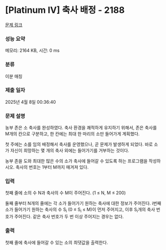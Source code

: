 # [Platinum IV] 축사 배정 - 2188 

[문제 링크](https://www.acmicpc.net/problem/2188) 

### 성능 요약

메모리: 2164 KB, 시간: 0 ms

### 분류

이분 매칭

### 제출 일자

2025년 4월 8일 00:36:40

### 문제 설명

<p>농부 존은 소 축사를 완성하였다. 축사 환경을 쾌적하게 유지하기 위해서, 존은 축사를 M개의 칸으로 구분하고, 한 칸에는 최대 한 마리의 소만 들어가게 계획했다.</p>

<p>첫 주에는 소를 임의 배정해서 축사를 운영했으나, 곧 문제가 발생하게 되었다. 바로 소가 자신이 희망하는 몇 개의 축사 외에는 들어가기를 거부하는 것이다.</p>

<p>농부 존을 도와 최대한 많은 수의 소가 축사에 들어갈 수 있도록 하는 프로그램을 작성하시오. 축사의 번호는 1부터 M까지 매겨져 있다.</p>

### 입력 

 <p>첫째 줄에 소의 수 N과 축사의 수 M이 주어진다. (1 ≤ N, M ≤ 200)</p>

<p>둘째 줄부터 N개의 줄에는 각 소가 들어가기 원하는 축사에 대한 정보가 주어진다. i번째 소가 들어가기 원하는 축사의 수 S<sub>i</sub> (0 ≤ S<sub>i</sub> ≤ M)이 먼저 주어지고, 이후 S<sub>i</sub>개의 축사 번호가 주어진다. 같은 축사 번호가 두 번 이상 주어지는 경우는 없다.</p>

### 출력 

 <p>첫째 줄에 축사에 들어갈 수 있는 소의 최댓값을 출력한다.</p>

